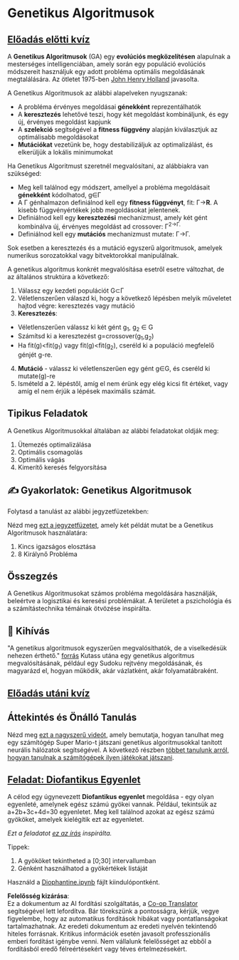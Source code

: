 <!--
CO_OP_TRANSLATOR_METADATA:
{
  "original_hash": "893aa368cb485da704b466a0f3775587",
  "translation_date": "2025-08-25T23:17:44+00:00",
  "source_file": "lessons/6-Other/21-GeneticAlgorithms/README.md",
  "language_code": "hu"
}
-->
# Genetikus Algoritmusok

## [Előadás előtti kvíz](https://red-field-0a6ddfd03.1.azurestaticapps.net/quiz/121)

A **Genetikus Algoritmusok** (GA) egy **evolúciós megközelítésen** alapulnak a mesterséges intelligenciában, amely során egy populáció evolúciós módszereit használjuk egy adott probléma optimális megoldásának megtalálására. Az ötletet 1975-ben [John Henry Holland](https://wikipedia.org/wiki/John_Henry_Holland) javasolta.

A Genetikus Algoritmusok az alábbi alapelveken nyugszanak:

* A probléma érvényes megoldásai **génekként** reprezentálhatók
* A **keresztezés** lehetővé teszi, hogy két megoldást kombináljunk, és egy új, érvényes megoldást kapjunk
* A **szelekció** segítségével a **fitness függvény** alapján kiválasztjuk az optimálisabb megoldásokat
* **Mutációkat** vezetünk be, hogy destabilizáljuk az optimalizálást, és elkerüljük a lokális minimumokat

Ha Genetikus Algoritmust szeretnél megvalósítani, az alábbiakra van szükséged:

 * Meg kell találnod egy módszert, amellyel a probléma megoldásait **génekként** kódolhatod, g∈Γ
 * A Γ génhalmazon definiálnod kell egy **fitness függvényt**, fit: Γ→**R**. A kisebb függvényértékek jobb megoldásokat jelentenek.
 * Definiálnod kell egy **keresztezési** mechanizmust, amely két gént kombinálva új, érvényes megoldást ad crossover: Γ<sup>2</sub>→Γ.
 * Definiálnod kell egy **mutációs** mechanizmust mutate: Γ→Γ.

Sok esetben a keresztezés és a mutáció egyszerű algoritmusok, amelyek numerikus sorozatokkal vagy bitvektorokkal manipulálnak.

A genetikus algoritmus konkrét megvalósítása esetről esetre változhat, de az általános struktúra a következő:

1. Válassz egy kezdeti populációt G⊂Γ
2. Véletlenszerűen válaszd ki, hogy a következő lépésben melyik műveletet hajtod végre: keresztezés vagy mutáció
3. **Keresztezés**:
  * Véletlenszerűen válassz ki két gént g<sub>1</sub>, g<sub>2</sub> ∈ G
  * Számítsd ki a keresztezést g=crossover(g<sub>1</sub>,g<sub>2</sub>)
  * Ha fit(g)<fit(g<sub>1</sub>) vagy fit(g)<fit(g<sub>2</sub>), cseréld ki a populáció megfelelő génjét g-re.
4. **Mutáció** - válassz ki véletlenszerűen egy gént g∈G, és cseréld ki mutate(g)-re
5. Ismételd a 2. lépéstől, amíg el nem érünk egy elég kicsi fit értéket, vagy amíg el nem érjük a lépések maximális számát.

## Tipikus Feladatok

A Genetikus Algoritmusokkal általában az alábbi feladatokat oldják meg:

1. Ütemezés optimalizálása
1. Optimális csomagolás
1. Optimális vágás
1. Kimerítő keresés felgyorsítása

## ✍️ Gyakorlatok: Genetikus Algoritmusok

Folytasd a tanulást az alábbi jegyzetfüzetekben:

Nézd meg [ezt a jegyzetfüzetet](../../../../../lessons/6-Other/21-GeneticAlgorithms/Genetic.ipynb), amely két példát mutat be a Genetikus Algoritmusok használatára:

1. Kincs igazságos elosztása
1. 8 Királynő Probléma

## Összegzés

A Genetikus Algoritmusokat számos probléma megoldására használják, beleértve a logisztikai és keresési problémákat. A területet a pszichológia és a számítástechnika témáinak ötvözése inspirálta.

## 🚀 Kihívás

"A genetikus algoritmusok egyszerűen megvalósíthatók, de a viselkedésük nehezen érthető." [forrás](https://wikipedia.org/wiki/Genetic_algorithm) Kutass utána egy genetikus algoritmus megvalósításának, például egy Sudoku rejtvény megoldásának, és magyarázd el, hogyan működik, akár vázlatként, akár folyamatábraként.

## [Előadás utáni kvíz](https://red-field-0a6ddfd03.1.azurestaticapps.net/quiz/221)

## Áttekintés és Önálló Tanulás

Nézd meg [ezt a nagyszerű videót](https://www.youtube.com/watch?v=qv6UVOQ0F44), amely bemutatja, hogyan tanulhat meg egy számítógép Super Mario-t játszani genetikus algoritmusokkal tanított neurális hálózatok segítségével. A következő részben [többet tanulunk arról, hogyan tanulnak a számítógépek ilyen játékokat játszani](../22-DeepRL/README.md).

## [Feladat: Diofantikus Egyenlet](../../../../../lessons/6-Other/21-GeneticAlgorithms/Diophantine.ipynb)

A célod egy úgynevezett **Diofantikus egyenlet** megoldása - egy olyan egyenleté, amelynek egész számú gyökei vannak. Például, tekintsük az a+2b+3c+4d=30 egyenletet. Meg kell találnod azokat az egész számú gyököket, amelyek kielégítik ezt az egyenletet.

*Ezt a feladatot [ez az írás](https://habr.com/post/128704/) inspirálta.*

Tippek:

1. A gyököket tekintheted a [0;30] intervallumban
1. Génként használhatod a gyökértékek listáját

Használd a [Diophantine.ipynb](../../../../../lessons/6-Other/21-GeneticAlgorithms/Diophantine.ipynb) fájlt kiindulópontként.

**Felelősség kizárása**:  
Ez a dokumentum az AI fordítási szolgáltatás, a [Co-op Translator](https://github.com/Azure/co-op-translator) segítségével lett lefordítva. Bár törekszünk a pontosságra, kérjük, vegye figyelembe, hogy az automatikus fordítások hibákat vagy pontatlanságokat tartalmazhatnak. Az eredeti dokumentum az eredeti nyelvén tekintendő hiteles forrásnak. Kritikus információk esetén javasolt professzionális emberi fordítást igénybe venni. Nem vállalunk felelősséget az ebből a fordításból eredő félreértésekért vagy téves értelmezésekért.